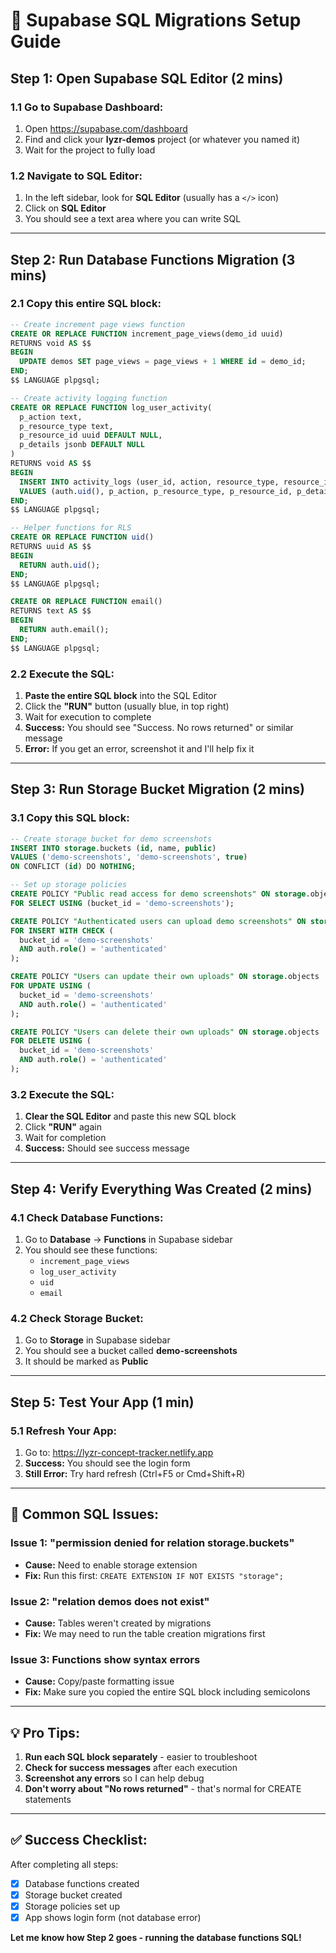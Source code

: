 # 🔧 Supabase SQL Migrations Setup Guide

## **Step 1: Open Supabase SQL Editor** (2 mins)

### **1.1 Go to Supabase Dashboard:**
1. Open https://supabase.com/dashboard
2. Find and click your **lyzr-demos** project (or whatever you named it)
3. Wait for the project to fully load

### **1.2 Navigate to SQL Editor:**
1. In the left sidebar, look for **SQL Editor** (usually has a `</>` icon)
2. Click on **SQL Editor**
3. You should see a text area where you can write SQL

---

## **Step 2: Run Database Functions Migration** (3 mins)

### **2.1 Copy this entire SQL block:**
```sql
-- Create increment page views function
CREATE OR REPLACE FUNCTION increment_page_views(demo_id uuid)
RETURNS void AS $$
BEGIN
  UPDATE demos SET page_views = page_views + 1 WHERE id = demo_id;
END;
$$ LANGUAGE plpgsql;

-- Create activity logging function
CREATE OR REPLACE FUNCTION log_user_activity(
  p_action text,
  p_resource_type text,
  p_resource_id uuid DEFAULT NULL,
  p_details jsonb DEFAULT NULL
)
RETURNS void AS $$
BEGIN
  INSERT INTO activity_logs (user_id, action, resource_type, resource_id, details)
  VALUES (auth.uid(), p_action, p_resource_type, p_resource_id, p_details);
END;
$$ LANGUAGE plpgsql;

-- Helper functions for RLS
CREATE OR REPLACE FUNCTION uid() 
RETURNS uuid AS $$
BEGIN
  RETURN auth.uid();
END;
$$ LANGUAGE plpgsql;

CREATE OR REPLACE FUNCTION email() 
RETURNS text AS $$
BEGIN
  RETURN auth.email();
END;
$$ LANGUAGE plpgsql;
```

### **2.2 Execute the SQL:**
1. **Paste the entire SQL block** into the SQL Editor
2. Click the **"RUN"** button (usually blue, in top right)
3. Wait for execution to complete
4. **Success:** You should see "Success. No rows returned" or similar message
5. **Error:** If you get an error, screenshot it and I'll help fix it

---

## **Step 3: Run Storage Bucket Migration** (2 mins)

### **3.1 Copy this SQL block:**
```sql
-- Create storage bucket for demo screenshots
INSERT INTO storage.buckets (id, name, public) 
VALUES ('demo-screenshots', 'demo-screenshots', true)
ON CONFLICT (id) DO NOTHING;

-- Set up storage policies
CREATE POLICY "Public read access for demo screenshots" ON storage.objects
FOR SELECT USING (bucket_id = 'demo-screenshots');

CREATE POLICY "Authenticated users can upload demo screenshots" ON storage.objects
FOR INSERT WITH CHECK (
  bucket_id = 'demo-screenshots' 
  AND auth.role() = 'authenticated'
);

CREATE POLICY "Users can update their own uploads" ON storage.objects
FOR UPDATE USING (
  bucket_id = 'demo-screenshots' 
  AND auth.role() = 'authenticated'
);

CREATE POLICY "Users can delete their own uploads" ON storage.objects
FOR DELETE USING (
  bucket_id = 'demo-screenshots' 
  AND auth.role() = 'authenticated'
);
```

### **3.2 Execute the SQL:**
1. **Clear the SQL Editor** and paste this new SQL block
2. Click **"RUN"** again
3. Wait for completion
4. **Success:** Should see success message

---

## **Step 4: Verify Everything Was Created** (2 mins)

### **4.1 Check Database Functions:**
1. Go to **Database** → **Functions** in Supabase sidebar
2. You should see these functions:
   - `increment_page_views`
   - `log_user_activity`
   - `uid`
   - `email`

### **4.2 Check Storage Bucket:**
1. Go to **Storage** in Supabase sidebar
2. You should see a bucket called **demo-screenshots**
3. It should be marked as **Public**

---

## **Step 5: Test Your App** (1 min)

### **5.1 Refresh Your App:**
1. Go to: https://lyzr-concept-tracker.netlify.app
2. **Success:** You should see the login form
3. **Still Error:** Try hard refresh (Ctrl+F5 or Cmd+Shift+R)

---

## **🚨 Common SQL Issues:**

### **Issue 1: "permission denied for relation storage.buckets"**
- **Cause:** Need to enable storage extension
- **Fix:** Run this first: `CREATE EXTENSION IF NOT EXISTS "storage";`

### **Issue 2: "relation demos does not exist"**
- **Cause:** Tables weren't created by migrations
- **Fix:** We may need to run the table creation migrations first

### **Issue 3: Functions show syntax errors**
- **Cause:** Copy/paste formatting issue
- **Fix:** Make sure you copied the entire SQL block including semicolons

---

## **💡 Pro Tips:**

1. **Run each SQL block separately** - easier to troubleshoot
2. **Check for success messages** after each execution
3. **Screenshot any errors** so I can help debug
4. **Don't worry about "No rows returned"** - that's normal for CREATE statements

---

## **✅ Success Checklist:**

After completing all steps:
- [x] Database functions created
- [x] Storage bucket created
- [x] Storage policies set up
- [x] App shows login form (not database error)

**Let me know how Step 2 goes - running the database functions SQL!**